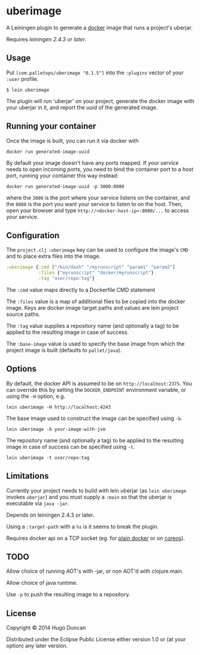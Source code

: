 # uberimage

A Leiningen plugin to generate a [docker](http://www.docker.com/) image that runs a project's uberjar.

Requires _leiningen 2.4.3 or later_.

## Usage

Put `[com.palletops/uberimage "0.1.5"]` into the `:plugins` vector of your
`:user` profile.

    $ lein uberimage

The plugin will run 'uberjar' on your project, generate the docker
image with your uberjar in it, and report the uuid of the generated image.

## Running your container

Once the image is built, you can run it via docker with

```
docker run generated-image-uuid
```

By default your image doesn't have any ports mapped. If your service
needs to open incoming ports, you need to bind the container port to
a host port, running your container this way instead:

```
docker run generated-image-uuid -p 3000:8080
```

where the `3000` is the port where your service listens on
the container, and the `8080` is the port you want your service
to listen to on the host. Then, open your browser and type
`http://<docker-host-ip>:8080/...` to access your service.

## Configuration

The `project.clj` `:uberimage` key can be used to configure the
image's `CMD` and to place extra files into the image.

```clj
:uberimage {:cmd ["/bin/dash" "/myrunscript" "param1" "param2"]
            :files {"myrunscript" "docker/myrunscript"}
            :tag "user/repo:tag"}
```

The `:cmd` value maps directly to a Dockerfile CMD statement

The `:files` value is a map of additional files to be copied into the
docker image. Keys are docker image target paths and values are lein
project source paths.

The `:tag` value supplies a repository name (and optionally a tag) to
be applied to the resulting image in case of success.

The `:base-image` value is used to specify the base image from which
the project image is built (defaults to `pallet/java`).

## Options

By default, the docker API is assumed to be on
`http://localhost:2375`.  You can override this by setting the
`DOCKER_ENDPOINT` environment variable, or using the `-H` option, e.g.

```
lein uberimage -H http://localhost:4243
```

The base image used to construct the image can be specified using
`-b`.

```
lein uberimage -b your-image-with-jvm
```

The repository name (and optionally a tag) to be applied to the
resulting image in case of success can be specified using `-t`.

```
lein uberimage -t user/repo:tag
```

## Limitations

Currently your project needs to build with lein uberjar (as `lein
uberimage` invokes `uberjar`) and you must supply a `:main` so that the
uberjar is executable via `java -jar`.

Depends on leiningen 2.4.3 or later.

Using a `:target-path` with a `%s` is it seems to break the plugin.

Requires docker api on a TCP
socket (eg. for
[plain docker](https://docs.docker.com/articles/basics/#bind-docker-to-another-hostport-or-a-unix-socket)
or on
[coreos](http://coreos.com/docs/launching-containers/building/customizing-docker/)).

## TODO

Allow choice of running AOT's with -jar, or non AOT'd with clojure.main.

Allow choice of java runtime.

Use `-p` to push the resulting image to a repository.

## License

Copyright © 2014 Hugo Duncan

Distributed under the Eclipse Public License either version 1.0 or (at
your option) any later version.
